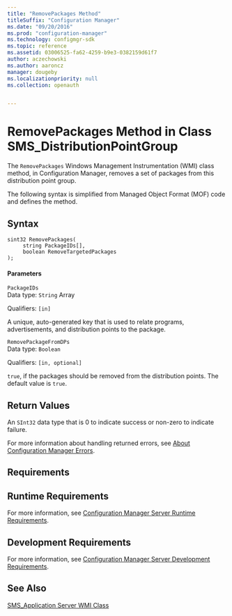 ```yaml
---
title: "RemovePackages Method"
titleSuffix: "Configuration Manager"
ms.date: "09/20/2016"
ms.prod: "configuration-manager"
ms.technology: configmgr-sdk
ms.topic: reference
ms.assetid: 03006525-fa62-4259-b9e3-0382159d61f7
author: aczechowski
ms.author: aaroncz
manager: dougeby
ms.localizationpriority: null
ms.collection: openauth


---
```

# RemovePackages Method in Class SMS_DistributionPointGroup
The `RemovePackages` Windows Management Instrumentation (WMI) class method, in Configuration Manager, removes a set of packages from this distribution point group.  

 The following syntax is simplified from Managed Object Format (MOF) code and defines the method.  

## Syntax  

```  
sint32 RemovePackages(  
     string PackageIDs[],  
     boolean RemoveTargetedPackages  
);  
```  

#### Parameters  
 `PackageIDs`  
 Data type: `String` Array  

 Qualifiers: `[in]`  

 A unique, auto-generated key that is used to relate programs, advertisements, and distribution points to the package.  

 `RemovePackageFromDPs`  
 Data type: `Boolean`  

 Qualifiers: `[in, optional]`  

 `true`, if the packages should be removed from the distribution points.  The default value is `true`.  

## Return Values  
 An  `SInt32` data type that is 0 to indicate success or non-zero to indicate failure.  

 For more information about handling returned errors, see [About Configuration Manager Errors](../../../../../develop/core/understand/about-configuration-manager-errors.md).  

## Requirements  

## Runtime Requirements  
 For more information, see [Configuration Manager Server Runtime Requirements](../../../../../develop/core/reqs/server-runtime-requirements.md).  

## Development Requirements  
 For more information, see [Configuration Manager Server Development Requirements](../../../../../develop/core/reqs/server-development-requirements.md).  

## See Also  
 [SMS_Application Server WMI Class](../../../../../develop/reference/apps/sms_application-server-wmi-class.md)   
